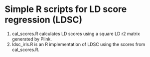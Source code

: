 # Simple R scripts for LD score regression (LDSC)
1. cal_scores.R calculates LD scores using a square LD r2 matrix generated by Plink.
2. ldsc_irls.R is an R implementation of LDSC using the scores from cal_scores.R.

